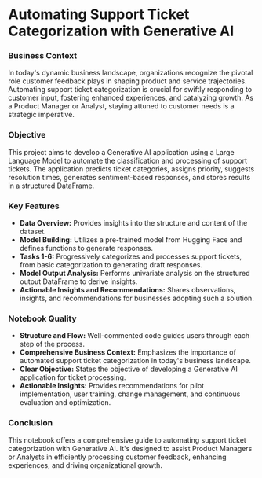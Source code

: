 # Automating Support Ticket Categorization with Generative AI

### Business Context
In today's dynamic business landscape, organizations recognize the pivotal role customer feedback plays in shaping product and service trajectories. Automating support ticket categorization is crucial for swiftly responding to customer input, fostering enhanced experiences, and catalyzing growth. As a Product Manager or Analyst, staying attuned to customer needs is a strategic imperative.

### Objective
This project aims to develop a Generative AI application using a Large Language Model to automate the classification and processing of support tickets. The application predicts ticket categories, assigns priority, suggests resolution times, generates sentiment-based responses, and stores results in a structured DataFrame.

### Key Features
- **Data Overview:** Provides insights into the structure and content of the dataset.
- **Model Building:** Utilizes a pre-trained model from Hugging Face and defines functions to generate responses.
- **Tasks 1-6:** Progressively categorizes and processes support tickets, from basic categorization to generating draft responses.
- **Model Output Analysis:** Performs univariate analysis on the structured output DataFrame to derive insights.
- **Actionable Insights and Recommendations:** Shares observations, insights, and recommendations for businesses adopting such a solution.

### Notebook Quality
- **Structure and Flow:** Well-commented code guides users through each step of the process.
- **Comprehensive Business Context:** Emphasizes the importance of automated support ticket categorization in today's business landscape.
- **Clear Objective:** States the objective of developing a Generative AI application for ticket processing.
- **Actionable Insights:** Provides recommendations for pilot implementation, user training, change management, and continuous evaluation and optimization.

### Conclusion
This notebook offers a comprehensive guide to automating support ticket categorization with Generative AI. It's designed to assist Product Managers or Analysts in efficiently processing customer feedback, enhancing experiences, and driving organizational growth.






